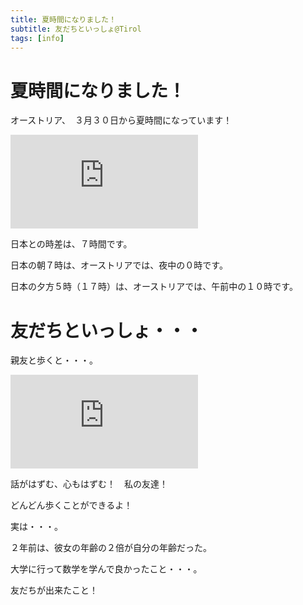 ```yaml
---
title: 夏時間になりました！
subtitle: 友だちといっしょ@Tirol
tags: [info]
---
```


# 夏時間になりました！

オーストリア、　３月３０日から夏時間になっています！

![20250319annasaeule](https://piwigo.schickl.de/i.php?/upload/2025/03/22/20250322073817-bfdc71a4-me.jpg)

日本との時差は、７時間です。

日本の朝７時は、オーストリアでは、夜中の０時です。

日本の夕方５時（１７時）は、オーストリアでは、午前中の１０時です。


# 友だちといっしょ・・・

親友と歩くと・・・。

![20250327brunstkopf-christina](https://piwigo.schickl.de/i.php?/upload/2025/04/01/20250401162217-d7a2aa85-me.jpg)

話がはずむ、心もはずむ！　私の友達！

どんどん歩くことができるよ！

実は・・・。

２年前は、彼女の年齢の２倍が自分の年齢だった。

大学に行って数学を学んで良かったこと・・・。

友だちが出来たこと！

